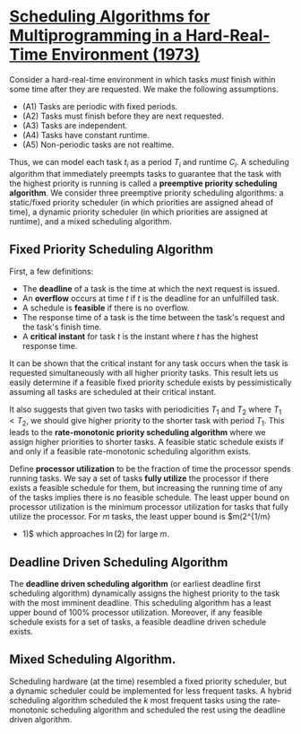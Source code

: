# [Scheduling Algorithms for Multiprogramming in a Hard-Real-Time Environment (1973)](https://scholar.google.com/scholar?cluster=11972780054098474552&hl=en&as_sdt=0,5)
Consider a hard-real-time environment in which tasks *must* finish within some
time after they are requested. We make the following assumptions.

- (A1) Tasks are periodic with fixed periods.
- (A2) Tasks must finish before they are next requested.
- (A3) Tasks are independent.
- (A4) Tasks have constant runtime.
- (A5) Non-periodic tasks are not realtime.

Thus, we can model each task $t_i$ as a period $T_i$ and runtime $C_i$. A
scheduling algorithm that immediately preempts tasks to guarantee that the task
with the highest priority is running is called a **preemptive priority
scheduling algorithm**. We consider three preemptive priority scheduling
algorithms: a static/fixed priority scheduler (in which priorities are assigned
ahead of time), a dynamic priority scheduler (in which priorities are assigned
at runtime), and a mixed scheduling algorithm.

## Fixed Priority Scheduling Algorithm
First, a few definitions:

- The **deadline** of a task is the time at which the next request is issued.
- An **overflow** occurs at time $t$ if $t$ is the deadline for an unfulfilled
  task.
- A schedule is **feasible** if there is no overflow.
- The response time of a task is the time between the task's request and the
  task's finish time.
- A **critical instant** for task $t$ is the instant where $t$ has the highest
  response time.

It can be shown that the critical instant for any task occurs when the task is
requested simultaneously with all higher priority tasks. This result lets us
easily determine if a feasible fixed priority schedule exists by
pessimistically assuming all tasks are scheduled at their critical instant.

It also suggests that given two tasks with periodicities $T_1$ and $T_2$ where
$T_1 < T_2$, we should give higher priority to the shorter task with period
$T_1$.  This leads to the **rate-monotonic priority scheduling algorithm**
where we assign higher priorities to shorter tasks. A feasible static schedule
exists if and only if a feasible rate-monotonic scheduling algorithm exists.

Define **processor utilization** to be the fraction of time the processor
spends running tasks. We say a set of tasks **fully utilize** the processor if
there exists a feasible schedule for them, but increasing the running time of
any of the tasks implies there is no feasible schedule. The least upper bound
on processor utilization is the minimum processor utilization for tasks that
fully utilize the processor. For $m$ tasks, the least upper bound is $m(2^{1/m}
- 1)$ which approaches $\ln(2)$ for large $m$.

## Deadline Driven Scheduling Algorithm
The **deadline driven scheduling algorithm** (or earliest deadline first
scheduling algorithm) dynamically assigns the highest priority to the task with
the most imminent deadline. This scheduling algorithm has a least upper bound
of 100% processor utilization. Moreover, if any feasible schedule exists for a
set of tasks, a feasible deadline driven schedule exists.

## Mixed Scheduling Algorithm.
Scheduling hardware (at the time) resembled a fixed priority scheduler, but a
dynamic scheduler could be implemented for less frequent tasks. A hybrid
scheduling algorithm scheduled the $k$ most frequent tasks using the
rate-monotonic scheduling algorithm and scheduled the rest using the deadline
driven algorithm.

<script type="text/javascript" async
  src="https://cdn.mathjax.org/mathjax/latest/MathJax.js?config=TeX-MML-AM_CHTML">
</script>
